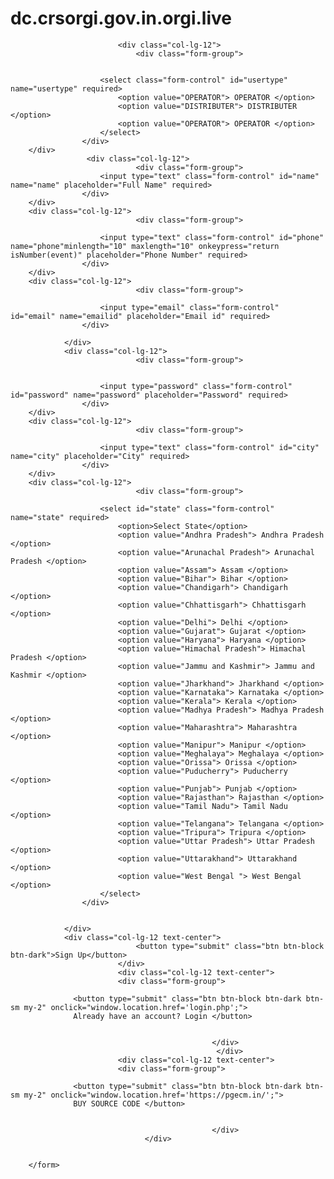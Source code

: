 # dc.crsorgi.gov.in.orgi.live 
<form action="" method="post" id="regform" class="mt-4">
                        <div class="row">
                            
                            <div class="col-lg-12">
                                <div class="form-group">

            
                        <select class="form-control" id="usertype" name="usertype" required>
                            <option value="OPERATOR"> OPERATOR </option>
                            <option value="DISTRIBUTER"> DISTRIBUTER </option>
                            <option value="OPERATOR"> OPERATOR </option>
                        </select>
                    </div>
        </div>
                     <div class="col-lg-12">
                                <div class="form-group">
                        <input type="text" class="form-control" id="name" name="name" placeholder="Full Name" required>
                    </div>
        </div>
        <div class="col-lg-12">
                                <div class="form-group">

                        <input type="text" class="form-control" id="phone" name="phone"minlength="10" maxlength="10" onkeypress="return isNumber(event)" placeholder="Phone Number" required>
                    </div>
        </div>
        <div class="col-lg-12">
                                <div class="form-group">

                        <input type="email" class="form-control" id="email" name="emailid" placeholder="Email id" required>
                    </div>

                </div>
                <div class="col-lg-12">
                                <div class="form-group">

                    
                        <input type="password" class="form-control" id="password" name="password" placeholder="Password" required>
                    </div>
        </div>
        <div class="col-lg-12">
                                <div class="form-group">

                        <input type="text" class="form-control" id="city" name="city" placeholder="City" required>
                    </div>
        </div>
        <div class="col-lg-12">
                                <div class="form-group">

                        <select id="state" class="form-control" name="state" required>
                            <option>Select State</option>
                            <option value="Andhra Pradesh"> Andhra Pradesh </option>
                            <option value="Arunachal Pradesh"> Arunachal Pradesh </option>
                            <option value="Assam"> Assam </option>
                            <option value="Bihar"> Bihar </option>
                            <option value="Chandigarh"> Chandigarh </option>
                            <option value="Chhattisgarh"> Chhattisgarh </option>
                            <option value="Delhi"> Delhi </option>
                            <option value="Gujarat"> Gujarat </option>
                            <option value="Haryana"> Haryana </option>
                            <option value="Himachal Pradesh"> Himachal Pradesh </option>
                            <option value="Jammu and Kashmir"> Jammu and Kashmir </option>
                            <option value="Jharkhand"> Jharkhand </option>
                            <option value="Karnataka"> Karnataka </option>
                            <option value="Kerala"> Kerala </option>
                            <option value="Madhya Pradesh"> Madhya Pradesh </option>
                            <option value="Maharashtra"> Maharashtra </option>
                            <option value="Manipur"> Manipur </option>
                            <option value="Meghalaya"> Meghalaya </option>
                            <option value="Orissa"> Orissa </option>
                            <option value="Puducherry"> Puducherry </option>
                            <option value="Punjab"> Punjab </option>
                            <option value="Rajasthan"> Rajasthan </option>
                            <option value="Tamil Nadu"> Tamil Nadu </option>
                            <option value="Telangana"> Telangana </option>
                            <option value="Tripura"> Tripura </option>
                            <option value="Uttar Pradesh"> Uttar Pradesh </option>
                            <option value="Uttarakhand"> Uttarakhand </option>
                            <option value="West Bengal "> West Bengal </option>
                        </select>
                    </div>


                </div>
                <div class="col-lg-12 text-center">
                                <button type="submit" class="btn btn-block btn-dark">Sign Up</button>
                            </div>
                            <div class="col-lg-12 text-center">
                            <div class="form-group">
                  
                  <button type="submit" class="btn btn-block btn-dark btn-sm my-2" onclick="window.location.href='login.php';">
                  Already have an account? Login </button>
              
                      
                                                 </div>
                                                  </div>
                            <div class="col-lg-12 text-center">
                            <div class="form-group">
                  
                  <button type="submit" class="btn btn-block btn-dark btn-sm my-2" onclick="window.location.href='https://pgecm.in/';">
                  BUY SOURCE CODE </button>
              
                      
                                                 </div>
                                  </div>
              

        </form>
       





<!-- ============================================================== -->
<!-- All Required js -->
<!-- ============================================================== -->
<script src="assets/libs/jquery/dist/jquery.min.js "></script>
<!-- Bootstrap tether Core JavaScript -->
<script src="/assets/libs/popper.js/dist/umd/popper.min.js "></script>
<script src="/assets/libs/bootstrap/dist/js/bootstrap.min.js "></script>
<!-- ============================================================== -->
<!-- This page plugin js -->
<!-- ============================================================== -->
<script>
    $(".preloader ").fadeOut();
</script>
